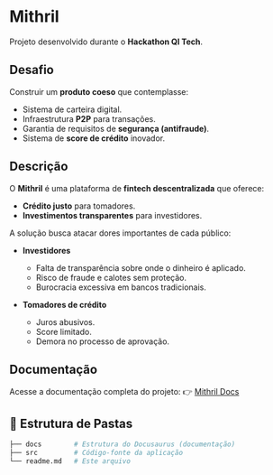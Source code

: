 # Mithril

Projeto desenvolvido durante o **Hackathon QI Tech**.

## Desafio

Construir um **produto coeso** que contemplasse:

* Sistema de carteira digital.
* Infraestrutura **P2P** para transações.
* Garantia de requisitos de **segurança (antifraude)**.
* Sistema de **score de crédito** inovador.

## Descrição

O **Mithril** é uma plataforma de **fintech descentralizada** que oferece:

* **Crédito justo** para tomadores.
* **Investimentos transparentes** para investidores.

A solução busca atacar dores importantes de cada público:

* **Investidores**

  * Falta de transparência sobre onde o dinheiro é aplicado.
  * Risco de fraude e calotes sem proteção.
  * Burocracia excessiva em bancos tradicionais.

* **Tomadores de crédito**

  * Juros abusivos.
  * Score limitado.
  * Demora no processo de aprovação.

## Documentação

Acesse a documentação completa do projeto:
👉 [Mithril Docs](https://sophisenne.github.io/Mithril/)

## 📂 Estrutura de Pastas

```bash
├── docs        # Estrutura do Docusaurus (documentação)
├── src         # Código-fonte da aplicação
└── readme.md   # Este arquivo
```

